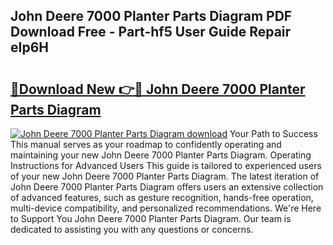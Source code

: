 ## John Deere 7000 Planter Parts Diagram PDF Download Free - Part-hf5 User Guide Repair eIp6H

# <h2><a href="http://dfr8dli.blite.top/?on=John+Deere+7000+Planter+Parts+Diagram">🔗Download New 👉🔴 John Deere 7000 Planter Parts Diagram</a></h2>

[![John Deere 7000 Planter Parts Diagram download](https://i.imgur.com/lujVjoI.png)](http://dfr8dli.blite.top/?on=John+Deere+7000+Planter+Parts+Diagram)
Your Path to Success This manual serves as your roadmap to confidently operating and maintaining your new John Deere 7000 Planter Parts Diagram. Operating Instructions for Advanced Users This guide is tailored to experienced users of your new John Deere 7000 Planter Parts Diagram. The latest iteration of John Deere 7000 Planter Parts Diagram offers users an extensive collection of advanced features, such as gesture recognition, hands-free operation, multi-device compatibility, and personalized recommendations. We're Here to Support You John Deere 7000 Planter Parts Diagram. Our team is dedicated to assisting you with any questions or concerns.
